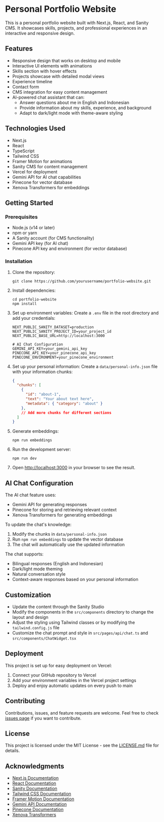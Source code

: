 # Personal Portfolio Website

This is a personal portfolio website built with Next.js, React, and Sanity CMS. It showcases skills, projects, and professional experiences in an interactive and responsive design.

## Features

- Responsive design that works on desktop and mobile
- Interactive UI elements with animations
- Skills section with hover effects
- Projects showcase with detailed modal views
- Experience timeline
- Contact form
- CMS integration for easy content management
- AI-powered chat assistant that can:
  - Answer questions about me in English and Indonesian
  - Provide information about my skills, experience, and background
  - Adapt to dark/light mode with theme-aware styling

## Technologies Used

- Next.js
- React
- TypeScript
- Tailwind CSS
- Framer Motion for animations
- Sanity CMS for content management
- Vercel for deployment
- Gemini API for AI chat capabilities
- Pinecone for vector database
- Xenova Transformers for embeddings

## Getting Started

### Prerequisites

- Node.js (v14 or later)
- npm or yarn
- A Sanity account (for CMS functionality)
- Gemini API key (for AI chat)
- Pinecone API key and environment (for vector database)

### Installation

1. Clone the repository:
   ```
   git clone https://github.com/yourusername/portfolio-website.git
   ```

2. Install dependencies:
   ```
   cd portfolio-website
   npm install
   ```

3. Set up environment variables:
   Create a `.env` file in the root directory and add your credentials:
   ```
   NEXT_PUBLIC_SANITY_DATASET=production
   NEXT_PUBLIC_SANITY_PROJECT_ID=your_project_id
   NEXT_PUBLIC_BASE_URL=http://localhost:3000
   
   # AI Chat Configuration
   GEMINI_API_KEY=your_gemini_api_key
   PINECONE_API_KEY=your_pinecone_api_key
   PINECONE_ENVIRONMENT=your_pinecone_environment
   ```

4. Set up your personal information:
   Create a `data/personal-info.json` file with your information chunks:
   ```json
   {
     "chunks": [
       {
         "id": "about-1",
         "text": "Your about text here",
         "metadata": { "category": "about" }
       },
       // Add more chunks for different sections
     ]
   }
   ```

5. Generate embeddings:
   ```
   npm run embeddings
   ```

6. Run the development server:
   ```
   npm run dev
   ```

7. Open [http://localhost:3000](http://localhost:3000) in your browser to see the result.

## AI Chat Configuration

The AI chat feature uses:
- Gemini API for generating responses
- Pinecone for storing and retrieving relevant context
- Xenova Transformers for generating embeddings

To update the chat's knowledge:
1. Modify the chunks in `data/personal-info.json`
2. Run `npm run embeddings` to update the vector database
3. The chat will automatically use the updated information

The chat supports:
- Bilingual responses (English and Indonesian)
- Dark/light mode theming
- Natural conversation style
- Context-aware responses based on your personal information

## Customization

- Update the content through the Sanity Studio
- Modify the components in the `src/components` directory to change the layout and design
- Adjust the styling using Tailwind classes or by modifying the `tailwind.config.js` file
- Customize the chat prompt and style in `src/pages/api/chat.ts` and `src/components/ChatWidget.tsx`

## Deployment

This project is set up for easy deployment on Vercel:
1. Connect your GitHub repository to Vercel
2. Add your environment variables in the Vercel project settings
3. Deploy and enjoy automatic updates on every push to main

## Contributing

Contributions, issues, and feature requests are welcome. Feel free to check [issues page](https://github.com/yourusername/portfolio-website/issues) if you want to contribute.

## License

This project is licensed under the MIT License - see the [LICENSE.md](LICENSE.md) file for details.

## Acknowledgments

- [Next.js Documentation](https://nextjs.org/docs)
- [React Documentation](https://reactjs.org/docs)
- [Sanity Documentation](https://www.sanity.io/docs)
- [Tailwind CSS Documentation](https://tailwindcss.com/docs)
- [Framer Motion Documentation](https://www.framer.com/motion/)
- [Gemini API Documentation](https://ai.google.dev/)
- [Pinecone Documentation](https://docs.pinecone.io)
- [Xenova Transformers](https://github.com/xenova/transformers.js)